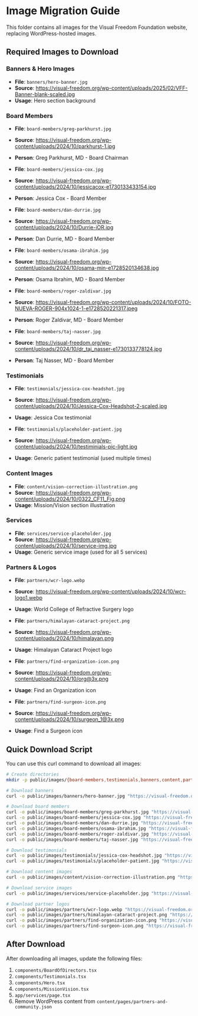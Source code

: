 # Image Migration Guide

This folder contains all images for the Visual Freedom Foundation website, replacing WordPress-hosted images.

## Required Images to Download

### Banners & Hero Images
- **File**: `banners/hero-banner.jpg`
- **Source**: https://visual-freedom.org/wp-content/uploads/2025/02/VFF-Banner-blank-scaled.jpg
- **Usage**: Hero section background

### Board Members
- **File**: `board-members/greg-parkhurst.jpg`
- **Source**: https://visual-freedom.org/wp-content/uploads/2024/10/parkhurst-1.jpg
- **Person**: Greg Parkhurst, MD - Board Chairman

- **File**: `board-members/jessica-cox.jpg`
- **Source**: https://visual-freedom.org/wp-content/uploads/2024/10/jessicacox-e1730133433154.jpg
- **Person**: Jessica Cox - Board Member

- **File**: `board-members/dan-durrie.jpg`
- **Source**: https://visual-freedom.org/wp-content/uploads/2024/10/Durrie-iOR.jpg
- **Person**: Dan Durrie, MD - Board Member

- **File**: `board-members/osama-ibrahim.jpg`
- **Source**: https://visual-freedom.org/wp-content/uploads/2024/10/osama-min-e1728520134638.jpg
- **Person**: Osama Ibrahim, MD - Board Member

- **File**: `board-members/roger-zaldivar.jpg`
- **Source**: https://visual-freedom.org/wp-content/uploads/2024/10/FOTO-NUEVA-ROGER-904x1024-1-e1728520221317.jpeg
- **Person**: Roger Zaldivar, MD - Board Member

- **File**: `board-members/taj-nasser.jpg`
- **Source**: https://visual-freedom.org/wp-content/uploads/2024/10/dr_taj_nasser-e1730133778124.jpg
- **Person**: Taj Nasser, MD - Board Member

### Testimonials
- **File**: `testimonials/jessica-cox-headshot.jpg`
- **Source**: https://visual-freedom.org/wp-content/uploads/2024/10/Jessica-Cox-Headshot-2-scaled.jpg
- **Usage**: Jessica Cox testimonial

- **File**: `testimonials/placeholder-patient.jpg`
- **Source**: https://visual-freedom.org/wp-content/uploads/2024/10/testiminials-pic-light.jpg
- **Usage**: Generic patient testimonial (used multiple times)

### Content Images
- **File**: `content/vision-correction-illustration.png`
- **Source**: https://visual-freedom.org/wp-content/uploads/2024/10/0322_CF11_Fig.png
- **Usage**: Mission/Vision section illustration

### Services
- **File**: `services/service-placeholder.jpg`
- **Source**: https://visual-freedom.org/wp-content/uploads/2024/10/service-img.jpg
- **Usage**: Generic service image (used for all 5 services)

### Partners & Logos
- **File**: `partners/wcr-logo.webp`
- **Source**: https://visual-freedom.org/wp-content/uploads/2024/10/wcr-logo1.webp
- **Usage**: World College of Refractive Surgery logo

- **File**: `partners/himalayan-cataract-project.png`
- **Source**: https://visual-freedom.org/wp-content/uploads/2024/10/himalayan.png
- **Usage**: Himalayan Cataract Project logo

- **File**: `partners/find-organization-icon.png`
- **Source**: https://visual-freedom.org/wp-content/uploads/2024/10/org@3x.png
- **Usage**: Find an Organization icon

- **File**: `partners/find-surgeon-icon.png`
- **Source**: https://visual-freedom.org/wp-content/uploads/2024/10/surgeon_1@3x.png
- **Usage**: Find a Surgeon icon

## Quick Download Script

You can use this curl command to download all images:

```bash
# Create directories
mkdir -p public/images/{board-members,testimonials,banners,content,partners,services}

# Download banners
curl -o public/images/banners/hero-banner.jpg "https://visual-freedom.org/wp-content/uploads/2025/02/VFF-Banner-blank-scaled.jpg"

# Download board members
curl -o public/images/board-members/greg-parkhurst.jpg "https://visual-freedom.org/wp-content/uploads/2024/10/parkhurst-1.jpg"
curl -o public/images/board-members/jessica-cox.jpg "https://visual-freedom.org/wp-content/uploads/2024/10/jessicacox-e1730133433154.jpg"
curl -o public/images/board-members/dan-durrie.jpg "https://visual-freedom.org/wp-content/uploads/2024/10/Durrie-iOR.jpg"
curl -o public/images/board-members/osama-ibrahim.jpg "https://visual-freedom.org/wp-content/uploads/2024/10/osama-min-e1728520134638.jpg"
curl -o public/images/board-members/roger-zaldivar.jpg "https://visual-freedom.org/wp-content/uploads/2024/10/FOTO-NUEVA-ROGER-904x1024-1-e1728520221317.jpeg"
curl -o public/images/board-members/taj-nasser.jpg "https://visual-freedom.org/wp-content/uploads/2024/10/dr_taj_nasser-e1730133778124.jpg"

# Download testimonials
curl -o public/images/testimonials/jessica-cox-headshot.jpg "https://visual-freedom.org/wp-content/uploads/2024/10/Jessica-Cox-Headshot-2-scaled.jpg"
curl -o public/images/testimonials/placeholder-patient.jpg "https://visual-freedom.org/wp-content/uploads/2024/10/testiminials-pic-light.jpg"

# Download content images
curl -o public/images/content/vision-correction-illustration.png "https://visual-freedom.org/wp-content/uploads/2024/10/0322_CF11_Fig.png"

# Download service images
curl -o public/images/services/service-placeholder.jpg "https://visual-freedom.org/wp-content/uploads/2024/10/service-img.jpg"

# Download partner logos
curl -o public/images/partners/wcr-logo.webp "https://visual-freedom.org/wp-content/uploads/2024/10/wcr-logo1.webp"
curl -o public/images/partners/himalayan-cataract-project.png "https://visual-freedom.org/wp-content/uploads/2024/10/himalayan.png"
curl -o public/images/partners/find-organization-icon.png "https://visual-freedom.org/wp-content/uploads/2024/10/org@3x.png"
curl -o public/images/partners/find-surgeon-icon.png "https://visual-freedom.org/wp-content/uploads/2024/10/surgeon_1@3x.png"
```

## After Download

After downloading all images, update the following files:
1. `components/BoardOfDirectors.tsx`
2. `components/Testimonials.tsx`
3. `components/Hero.tsx`
4. `components/MissionVision.tsx`
5. `app/services/page.tsx`
6. Remove WordPress content from `content/pages/partners-and-community.json` 